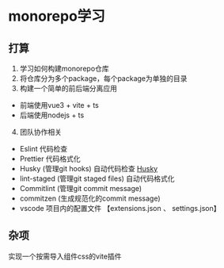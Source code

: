 <!--
 * @Author: zequan.wu
 * @Date: 2024-05-08 10:57:41
 * @LastEditors: zequan.wu
 * @LastEditTime: 2024-05-08 11:19:19
 * @FilePath: \monorepo-study\README.md
 * @Description:
 *
-->

# monorepo学习

## 打算

1. 学习如何构建monorepo仓库
2. 将仓库分为多个package，每个package为单独的目录
3. 构建一个简单的前后端分离应用

- 前端使用vue3 + vite + ts
- 后端使用nodejs + ts

4. 团队协作相关

- Eslint 代码检查
- Prettier 代码格式化
- Husky (管理git hooks) 自动代码检查
  [Husky](https://typicode.github.io/husky/)
- lint-staged (管理git staged files) 自动代码格式化
- Commitlint (管理git commit message)
- commitzen (生成规范化的commit message)
- vscode 项目内的配置文件 【extensions.json 、 settings.json】

## 杂项

实现一个按需导入组件css的vite插件
